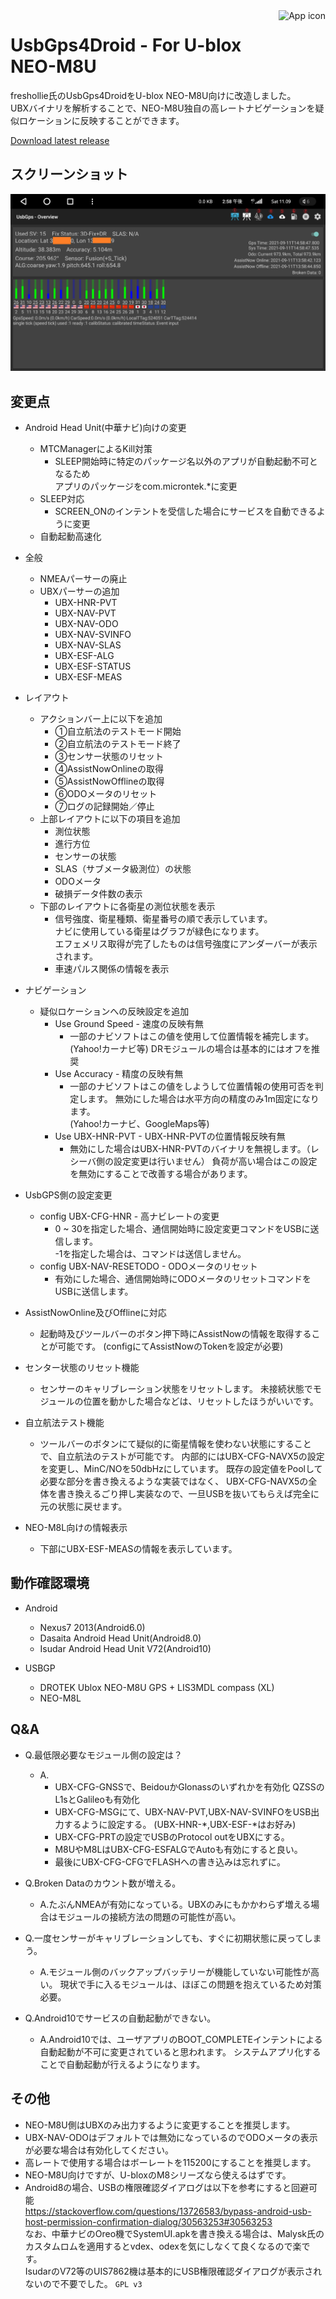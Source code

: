 <img align="right" alt="App icon" src="app-icon.png" height="115px">

# UsbGps4Droid - For U-blox NEO-M8U

 freshollie氏のUsbGps4DroidをU-blox NEO-M8U向けに改造しました。  
 UBXバイナリを解析することで、NEO-M8U独自の高レートナビゲーションを疑似ロケーションに反映することができます。

[Download latest release](../../releases)

## スクリーンショット
![main.png](screenshots/main.png "main")
## 変更点
* Android Head Unit(中華ナビ)向けの変更
  * MTCManagerによるKill対策
    * SLEEP開始時に特定のパッケージ名以外のアプリが自動起動不可となるため  
  アプリのパッケージをcom.microntek.\*に変更
  * SLEEP対応
    * SCREEN_ONのインテントを受信した場合にサービスを自動できるように変更
  * 自動起動高速化


* 全般
  * NMEAパーサーの廃止
  * UBXパーサーの追加
    * UBX-HNR-PVT
    * UBX-NAV-PVT
    * UBX-NAV-ODO
    * UBX-NAV-SVINFO
    * UBX-NAV-SLAS
    * UBX-ESF-ALG
    * UBX-ESF-STATUS
    * UBX-ESF-MEAS

* レイアウト
  * アクションバー上に以下を追加
    * ①自立航法のテストモード開始
    * ②自立航法のテストモード終了
    * ③センサー状態のリセット
    * ④AssistNowOnlineの取得
    * ⑤AssistNowOfflineの取得
    * ⑥ODOメータのリセット
    * ⑦ログの記録開始／停止
  * 上部レイアウトに以下の項目を追加
    * 測位状態  
    * 進行方位  
    * センサーの状態  
    * SLAS（サブメータ級測位）の状態  
    * ODOメータ
    * 破損データ件数の表示
  * 下部のレイアウトに各衛星の測位状態を表示  
    * 信号強度、衛星種類、衛星番号の順で表示しています。  
      ナビに使用している衛星はグラフが緑色になります。  
      エフェメリス取得が完了したものは信号強度にアンダーバーが表示されます。
    * 車速パルス関係の情報を表示

* ナビゲーション
  * 疑似ロケーションへの反映設定を追加
    * Use Ground Speed - 速度の反映有無
      * 一部のナビソフトはこの値を使用して位置情報を補完します。(Yahoo!カーナビ等)
        DRモジュールの場合は基本的にはオフを推奨
    * Use Accuracy - 精度の反映有無
      * 一部のナビソフトはこの値をしようして位置情報の使用可否を判定します。
        無効にした場合は水平方向の精度のみ1m固定になります。  
      (Yahoo!カーナビ、GoogleMaps等)
    * Use UBX-HNR-PVT - UBX-HNR-PVTの位置情報反映有無
      * 無効にした場合はUBX-HNR-PVTのバイナリを無視します。（レシーバ側の設定変更は行いません）
        負荷が高い場合はこの設定を無効にすることで改善する場合があります。

* UsbGPS側の設定変更
  * config UBX-CFG-HNR - 高ナビレートの変更
    * 0 ~ 30を指定した場合、通信開始時に設定変更コマンドをUSBに送信します。  
    -1を指定した場合は、コマンドは送信しません。
  * config UBX-NAV-RESETODO - ODOメータのリセット
    * 有効にした場合、通信開始時にODOメータのリセットコマンドをUSBに送信します。

* AssistNowOnline及びOfflineに対応
  * 起動時及びツールバーのボタン押下時にAssistNowの情報を取得することが可能です。
    (configにてAssistNowのTokenを設定が必要)

* センター状態のリセット機能
  * センサーのキャリブレーション状態をリセットします。
    未接続状態でモジュールの位置を動かした場合などは、リセットしたほうがいいです。

* 自立航法テスト機能
  * ツールバーのボタンにて疑似的に衛星情報を使わない状態にすることで、自立航法のテストが可能です。
    内部的にはUBX-CFG-NAVX5の設定を変更し、MinC/NOを50dbHzにしています。
    既存の設定値をPoolして必要な部分を書き換えるような実装ではなく、
    UBX-CFG-NAVX5の全体を書き換えるごり押し実装なので、一旦USBを抜いてもらえば完全に元の状態に戻せます。

* NEO-M8L向けの情報表示
  * 下部にUBX-ESF-MEASの情報を表示しています。

## 動作確認環境
* Android
  * Nexus7 2013(Android6.0)  
  * Dasaita Android Head Unit(Android8.0)  
  * Isudar Android Head Unit V72(Android10)

* USBGP
  * DROTEK Ublox NEO-M8U GPS + LIS3MDL compass (XL)  
  * NEO-M8L

## Q&A
* Q.最低限必要なモジュール側の設定は？
  * A.
    * UBX-CFG-GNSSで、BeidouかGlonassのいずれかを有効化
      QZSSのL1sとGalileoも有効化
    * UBX-CFG-MSGにて、UBX-NAV-PVT,UBX-NAV-SVINFOをUSB出力するように設定する。
      (UBX-HNR-*,UBX-ESF-*はお好み)
    * UBX-CFG-PRTの設定でUSBのProtocol outをUBXにする。
    * M8UやM8LはUBX-CFG-ESFALGでAutoも有効にすると良い。
    * 最後にUBX-CFG-CFGでFLASHへの書き込みは忘れずに。

* Q.Broken Dataのカウント数が増える。
  * A.たぶんNMEAが有効になっている。UBXのみにもかかわらず増える場合はモジュールの接続方法の問題の可能性が高い。

* Q.一度センサーがキャリブレーションしても、すぐに初期状態に戻ってしまう。
  * A.モジュール側のバックアップバッテリーが機能していない可能性が高い。
      現状で手に入るモジュールは、ほぼこの問題を抱えているため対策必要。

* Q.Android10でサービスの自動起動ができない。
  * A.Android10では、ユーザアプリのBOOT_COMPLETEインテントによる自動起動が不可に変更されていると思われます。
    システムアプリ化することで自動起動が行えるようになります。

## その他
* NEO-M8U側はUBXのみ出力するように変更することを推奨します。  
* UBX-NAV-ODOはデフォルトでは無効になっているのでODOメータの表示が必要な場合は有効化してください。  
* 高レートで使用する場合はボーレートを115200にすることを推奨します。
* NEO-M8U向けですが、U-bloxのM8シリーズなら使えるはずです。  
* Android8の場合、USBの権限確認ダイアログは以下を参考にすると回避可能  
https://stackoverflow.com/questions/13726583/bypass-android-usb-host-permission-confirmation-dialog/30563253#30563253  
なお、中華ナビのOreo機でSystemUI.apkを書き換える場合は、Malysk氏のカスタムロムを適用するとvdex、odexを気にしなくて良くなるので楽です。  
IsudarのV72等のUIS7862機は基本的にUSB権限確認ダイアログが表示されないので不要でした。
`GPL v3`
